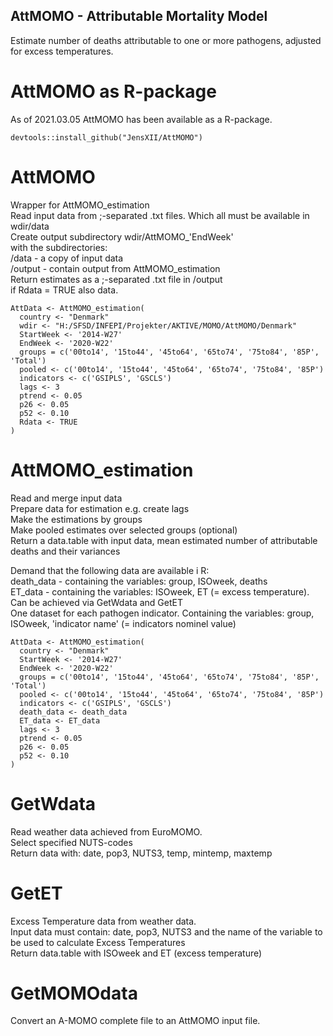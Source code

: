 ## AttMOMO - Attributable Mortality Model

Estimate number of deaths attributable to one or more pathogens, adjusted for excess temperatures.

# AttMOMO as R-package
As of 2021.03.05 AttMOMO has been available as a R-package.

```{r eval = FALSE}
devtools::install_github("JensXII/AttMOMO")
```

# AttMOMO
Wrapper for AttMOMO_estimation  
Read input data from ;-separated .txt files. Which all must be available in wdir/data  
Create output subdirectory wdir/AttMOMO_'EndWeek'  
with the subdirectories:  
 /data - a copy of input data  
 /output - contain output from AttMOMO_estimation  
Return estimates as a ;-separated .txt file in /output  
 if Rdata = TRUE also data.
 
```{r eval = FALSE}
AttData <- AttMOMO_estimation(
  country <- "Denmark"
  wdir <- "H:/SFSD/INFEPI/Projekter/AKTIVE/MOMO/AttMOMO/Denmark"
  StartWeek <- '2014-W27'
  EndWeek <- '2020-W22'
  groups = c('00to14', '15to44', '45to64', '65to74', '75to84', '85P', 'Total')
  pooled <- c('00to14', '15to44', '45to64', '65to74', '75to84', '85P')
  indicators <- c('GSIPLS', 'GSCLS')
  lags <- 3
  ptrend <- 0.05
  p26 <- 0.05
  p52 <- 0.10
  Rdata <- TRUE
)
```

# AttMOMO_estimation
Read and merge input data  
Prepare data for estimation e.g. create lags  
Make the estimations by groups  
Make pooled estimates over selected groups (optional)  
Return a data.table with input data, mean estimated number of attributable deaths and their variances  

Demand that the following data are available i R:  
death_data - containing the variables: group, ISOweek, deaths  
ET_data - containing the variables: ISOweek, ET (= excess temperature). Can be achieved via GetWdata and GetET  
One dataset for each pathogen indicator. Containing the variables: group, ISOweek, 'indicator name' (= indicators nominel value)  

```{r eval = FALSE}
AttData <- AttMOMO_estimation(
  country <- "Denmark"
  StartWeek <- '2014-W27'
  EndWeek <- '2020-W22'
  groups = c('00to14', '15to44', '45to64', '65to74', '75to84', '85P', 'Total')
  pooled <- c('00to14', '15to44', '45to64', '65to74', '75to84', '85P')
  indicators <- c('GSIPLS', 'GSCLS')
  death_data <- death_data
  ET_data <- ET_data
  lags <- 3
  ptrend <- 0.05
  p26 <- 0.05
  p52 <- 0.10
)
```

# GetWdata
Read weather data achieved from EuroMOMO.  
Select specified NUTS-codes  
Return data with: date, pop3, NUTS3, temp, mintemp, maxtemp  

# GetET
Excess Temperature data from weather data.  
Input data must contain: date, pop3, NUTS3 and the name of the variable to be used to calculate Excess Temperatures  
Return data.table with ISOweek and ET (excess temperature)  

# GetMOMOdata
Convert an A-MOMO complete file to an AttMOMO input file.  
